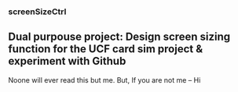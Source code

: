 ### screenSizeCtrl
## Dual purpouse project: Design screen sizing function for the UCF card sim project &amp; experiment with Github

Noone will ever read this but me. But, If you are not me – Hi
